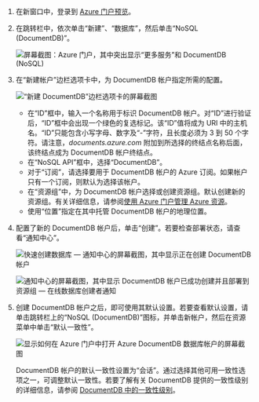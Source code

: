 1. 在新窗口中，登录到 [Azure 门户预览](https://portal.azure.cn/)。
2. 在跳转栏中，依次单击“新建”、“数据库”，然后单击“NoSQL \(DocumentDB\)”。

    ![屏幕截图：Azure 门户，其中突出显示“更多服务”和 DocumentDB \(NoSQL\)](./media/documentdb-create-dbaccount/create-nosql-db-databases-json-tutorial-1.png)  

3. 在“新建帐户”边栏选项卡中，为 DocumentDB 帐户指定所需的配置。

    ![“新建 DocumentDB”边栏选项卡的屏幕截图](./media/documentdb-create-dbaccount/create-nosql-db-databases-json-tutorial-2.png)  

   * 在“ID”框中，输入一个名称用于标识 DocumentDB 帐户。对“ID”进行验证后，“ID”框中会出现一个绿色的复选标记。该“ID”值将成为 URI 中的主机名。“ID”只能包含小写字母、数字及“-”字符，且长度必须为 3 到 50 个字符。请注意，*documents.azure.com* 附加到所选择的终结点名称后面，该终结点成为 DocumentDB 帐户终结点。
   * 在“NoSQL API”框中，选择“DocumentDB”。
   * 对于“订阅”，请选择要用于 DocumentDB 帐户的 Azure 订阅。如果帐户只有一个订阅，则默认为选择该帐户。
   * 在“资源组”中，为 DocumentDB 帐户选择或创建资源组。默认创建新的资源组。有关详细信息，请参阅[使用 Azure 门户管理 Azure 资源](../articles/azure-resource-manager/resource-group-portal.md)。
   * 使用“位置”指定在其中托管 DocumentDB 帐户的地理位置。
4. 配置了新的 DocumentDB 帐户后，单击“创建”。若要检查部署状态，请查看“通知中心”。

    ![快速创建数据库 — 通知中心的屏幕截图，其中显示正在创建 DocumentDB 帐户](./media/documentdb-create-dbaccount/create-nosql-db-databases-json-tutorial-4.png)  

    ![通知中心的屏幕截图，其中显示 DocumentDB 帐户已成功创建并且部署到资源组 — 在线数据库创建者通知](./media/documentdb-create-dbaccount/create-nosql-db-databases-json-tutorial-5.png)  

5. 创建 DocumentDB 帐户之后，即可使用其默认设置。若要查看默认设置，请单击跳转栏上的“NoSQL \(DocumentDB\)”图标，并单击新帐户，然后在资源菜单中单击“默认一致性”。

    ![显示如何在 Azure 门户中打开 Azure DocumentDB 数据库帐户的屏幕截图](./media/documentdb-create-dbaccount/azure-documentdb-database-open-account-portal.png)  

    DocumentDB 帐户的默认一致性设置为“会话”。通过选择其他可用一致性选项之一，可调整默认一致性。若要了解有关 DocumentDB 提供的一致性级别的详细信息，请参阅 [DocumentDB 中的一致性级别](../articles/documentdb/documentdb-consistency-levels.md)。

[How to: Create a DocumentDB account]: #Howto
[Next steps]: #NextSteps
[documentdb-manage]: ../articles/documentdb/documentdb-manage.md

<!---HONumber=Mooncake_0109_2017-->